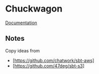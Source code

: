 # Chuckwagon

[Documentation](http://ci.infradev.hubsvc.itv.com/job/chuckwagon-ci/ws/readme/target/scalatex/index.html)

## Notes

Copy ideas from 
- [https://github.com/chatwork/sbt-aws]
- [https://github.com/47deg/sbt-s3]

